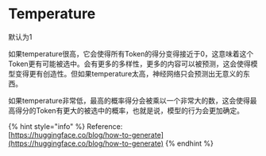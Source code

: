 # Temperature

默认为1

如果temperature很高，它会使得所有Token的得分变得接近于0，这意味着这个Token更有可能被选中。会有更多的多样性，更多的内容可以被预测，这会使得模型变得更有创造性。但如果temperature太高，神经网络只会预测出无意义的东西。

如果temperature非常低，最高的概率得分会被乘以一个非常大的数，这会使得最高得分的Token有更大的被选中的概率，也就是说，模型的行为会更加确定。





{% hint style="info" %}
Reference:\
[https://huggingface.co/blog/how-to-generate](https://huggingface.co/blog/how-to-generate)
{% endhint %}

